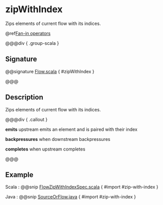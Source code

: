 # zipWithIndex

Zips elements of current flow with its indices.

@ref[Fan-in operators](../index.md#fan-in-operators)

@@@div { .group-scala }

## Signature

@@signature [Flow.scala](/akka-stream/src/main/scala/akka/stream/scaladsl/Flow.scala) { #zipWithIndex }

@@@

## Description

Zips elements of current flow with its indices.


@@@div { .callout }

**emits** upstream emits an element and is paired with their index

**backpressures** when downstream backpressures

**completes** when upstream completes

@@@

## Example

Scala
:   @@snip [FlowZipWithIndexSpec.scala](/akka-stream-tests/src/test/scala/akka/stream/scaladsl/FlowZipWithIndexSpec.scala) { #import #zip-with-index }

Java
:   @@snip [SourceOrFlow.java](/akka-docs/src/test/java/jdocs/stream/operators/SourceOrFlow.java) { #import #zip-with-index }
